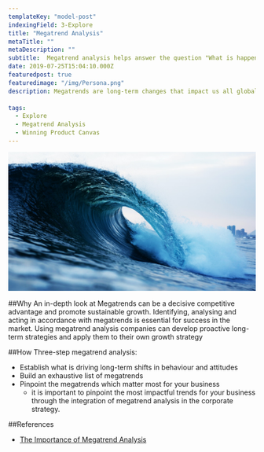 ```yaml
---
templateKey: "model-post"
indexingField: 3-Explore
title: "Megatrend Analysis"
metaTitle: ""
metaDescription: ""
subtitle:  Megatrend analysis helps answer the question "What is happening?"
date: 2019-07-25T15:04:10.000Z
featuredpost: true
featuredimage: "/img/Persona.png"
description: Megatrends are long-term changes that impact us all globally on a permanent basis. A megatrend is not a short-term fad, rather it is a trend with longevity, one which represents a fundamental shift in behaviour that is defining consumer markets. Some of the megatrend drivers are Technology shifts, Shifts in economic power, Environmental shifts, Population change, Value changes etc...

tags:
  - Explore
  - Megatrend Analysis
  - Winning Product Canvas
---
```


![Megatrend Analysis](/img/megatrend-analysis.jpg)

##Why
An in-depth look at Megatrends can be a decisive competitive advantage and promote sustainable growth. Identifying, analysing and acting in accordance with megatrends is essential for success in the market. Using megatrend analysis companies can develop proactive long-term strategies and apply them to their own growth strategy

##How
Three-step megatrend analysis:
- Establish what is driving long-term shifts in behaviour and attitudes
- Build an exhaustive list of megatrends
- Pinpoint the megatrends which matter most for your business
  -  it is important to pinpoint the most impactful trends for your business through the integration of megatrend analysis in the corporate strategy.


##References

- [The Importance of Megatrend Analysis](https://blog.euromonitor.com/video/the-importance-of-megatrend-analysis/)
